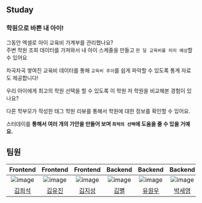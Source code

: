 ## Studay
### 학원으로 바쁜 내 아이!

그동안 엑셀로 아이 교육비 가계부를 관리했나요?</br>
주변 학원 조회 데이터를 가져와서 내 아이 스케줄을 만들고 `한 달 교육비를 미리 예상`할 수 있어요

차곡차곡 쌓여진 교육비 데이터를 통해   `교육비 추이`를 쉽게 파악할 수 있도록 통계 자료도 제공합니다!

우리 아이에게  최고의 학원 선택을 할 수 있도록 이 학원 저 학원을 비교해본 경험이 있나요? 

다른 학부모가 작성한 태그 학원 리뷰를 통해서 학원에 대한 정보를 확인할 수 있어요.

 스터데이를 **통해서 여러 개의 가안을 만들어 보며 `최적의 선택`에 도움을 줄 수 있을 거예요.**
## 팀원

|Frontend|                                                        Frontend                                                        |                           Frontend                            |                           Backend                            |                           Backend                            |                           Backend                            |
|:--:|:----------------------------------------------------------------------------------------------------------------:|:--------------------------------------------------------------:|:--------------------------------------------------------------:|:--------------------------------------------------------------:|:--------------------------------------------------------------:|
|![image](https://avatars.githubusercontent.com/u/106604926?s=400&v=4)|![image](https://avatars.githubusercontent.com/u/67894159?s=400&v=4)|![image](https://avatars.githubusercontent.com/u/85999976?s=400&v=4) | ![image](https://avatars.githubusercontent.com/u/108210958?v=4) | ![image](https://avatars.githubusercontent.com/u/133995055?v=4) | ![image](https://avatars.githubusercontent.com/u/54990890?v=4) |
|[김희석](https://github.com/HeeSeok-kim)|[김유진](https://github.com/eugene028)|[김지성](https://github.com/jisung24)|[김별](https://github.com/byeolhaha)|[유원우](https://github.com/wonu606)|[박세영](https://github.com/SeYoE)|
